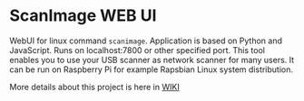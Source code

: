# ScanImage WEB UI

WebUI for linux command `scanimage`. Application is based on Python and JavaScript. Runs on localhost:7800 or other specified port. This tool enables you to use your USB scanner as network scanner for many users. It can be run on Raspberry Pi for example Rapsbian Linux system distribution.

More details about this project is here in [WIKI](https://gitlab.com/alda78/scanimage-webui/-/wikis/home)